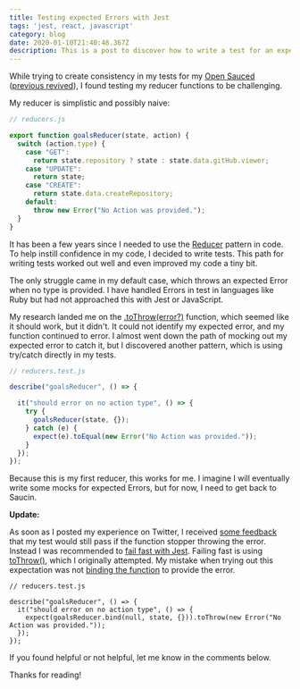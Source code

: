 ```yaml
---
title: Testing expected Errors with Jest
tags: 'jest, react, javascript'
category: blog
date: 2020-01-10T21:40:48.367Z
description: This is a post to discover how to write a test for an expected error with Jest
---
```


While trying to create consistency in my tests for my [Open Sauced](https://opensauced.pizza/) ([previous revived](https://briandouglas.me/posts/2019/08/06/reviving-projects-with-dependency-automationhttps://briandouglas.me/posts/2019/08/06/reviving-projects-with-dependency-automation)), I found testing my reducer functions to be challenging.

My reducer is simplistic and possibly naive:

```js
// reducers.js

export function goalsReducer(state, action) {
  switch (action.type) {
    case "GET":
      return state.repository ? state : state.data.gitHub.viewer;
    case "UPDATE":
      return state;
    case "CREATE":
      return state.data.createRepository;
    default:
      throw new Error("No Action was provided.");
  }
}
```

It has been a few years since I needed to use the [Reducer](https://redux.js.org/basics/reducers/https://redux.js.org/basics/reducers/) pattern in code. To help instill confidence in my code, I decided to write tests. This path for writing tests worked out well and even improved my code a tiny bit.

The only struggle came in my default case, which throws an expected Error when no type is provided. I have handled Errors in test in languages like Ruby but had not approached this with Jest or JavaScript. 

My research landed me on the [.toThrow(error?)](https://jestjs.io/docs/en/expect#tothrowerrorhttps://jestjs.io/docs/en/expect#tothrowerror) function, which seemed like it should work, but it didn't. It could not identify my expected error, and my function continued to error. I almost went down the path of mocking out my expected error to catch it, but I discovered another pattern, which is using try/catch directly in my tests. 

```js
// reducers.test.js

describe("goalsReducer", () => {

  it("should error on no action type", () => {
    try {
      goalsReducer(state, {});
    } catch (e) {
      expect(e).toEqual(new Error("No Action was provided."));
    }
  });
});
```

Because this is my first reducer, this works for me. I imagine I will eventually write some mocks for expected Errors, but for now, I need to get back to Saucin.

**Update:**

As soon as I posted my experience on Twitter, I received [some feedback]([https://twitter.com/hugo__df/status/1215768310131908610](https://twitter.com/hugo__df/status/1215768310131908610)) that my test would still pass if the function stopper throwing the error. Instead I was recommended to [fail fast with Jest](https://codewithhugo.com/jest-force-explicitly-fail-test/). Failing fast is using [toThrow()](https://jestjs.io/docs/en/expect#tothrowerror), which I originally attempted. My mistake when trying out this expectation was not [binding the function](https://www.geeksforgeeks.org/javascript-function-binding/) to provide the error. 

```
// reducers.test.js

describe("goalsReducer", () => { 
  it("should error on no action type", () => {
    expect(goalsReducer.bind(null, state, {})).toThrow(new Error("No Action was provided."));
  });
});
```

If you found helpful or not helpful, let me know in the comments below. 

Thanks for reading!